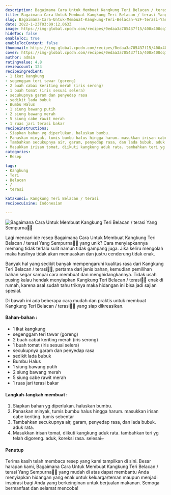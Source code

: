 ```yaml
---
description: Bagaimana Cara Untuk Membuat Kangkung Teri Belacan / terasi Yang Sempurna"
title: Bagaimana Cara Untuk Membuat Kangkung Teri Belacan / terasi Yang Sempurna
slug: Bagaimana-Cara-Untuk-Membuat-Kangkung-Teri-Belacan-%2F-terasi-Yang-Sempurna
date: 2022-1-23T03:09:12.063Z
image: https://img-global.cpcdn.com/recipes/0edaa3a705437f15/400x400cq70/photo.jpg
hideToc: false
enableToc: true
enableTocContent: false
thumbnail: https://img-global.cpcdn.com/recipes/0edaa3a705437f15/400x400cq70/photo.jpg
cover: https://img-global.cpcdn.com/recipes/0edaa3a705437f15/400x400cq70/photo.jpg
author: admin
ratingvalue: 4.8
reviewcount: 124
recipeingredient:
- 1 ikat kangkung
- segenggam teri tawar (goreng)
- 2 buah cabai keriting merah (iris serong)
- 1 buah tomat (iris sesuai selera)
- secukupnya garam dan penyedap rasa
- sedikit lada bubuk
- Bumbu Halus
- 1 siung bawang putih
- 2 siung bawang merah
- 5 siung cabe rawit merah
- 1 ruas jari terasi bakar
recipeinstructions:
- Siapkan bahan yg diperlukan. haluskan bumbu.
- Panaskan minyak, tumis bumbu halus hingga harum. masukkan irisan cabe keriting. tumis sebentar
- Tambahkan secukupnya air, garam, penyedap rasa, dan lada bubuk. aduk rata.
- Masukkan irisan tomat, diikuti kangkung aduk rata. tambahkan teri yg telah digoreng. aduk, koreksi rasa. selesai~
categories:
- Resep

tags:
- Kangkung
- Teri
- Belacan
- /
- terasi

katakunci: Kangkung Teri Belacan / terasi
recipecuisine: Indonesian

---
```


![Bagaimana Cara Untuk Membuat Kangkung Teri Belacan / terasi Yang Sempurna👩‍🍳](https://img-global.cpcdn.com/recipes/0edaa3a705437f15/400x400cq70/photo.jpg)

Lagi mencari ide resep Bagaimana Cara Untuk Membuat Kangkung Teri Belacan / terasi Yang Sempurna👩‍🍳 yang unik? Cara menyiapkannya memang tidak terlalu sulit namun tidak gampang juga. Jika keliru mengolah maka hasilnya tidak akan memuaskan dan justru cenderung tidak enak.

Banyak hal yang sedikit banyak mempengaruhi kualitas rasa dari Kangkung Teri Belacan / terasi👩‍🍳, pertama dari jenis bahan, kemudian pemilihan bahan segar sampai cara membuat dan menghidangkannya. Tidak usah pusing kalau hendak menyiapkan Kangkung Teri Belacan / terasi👩‍🍳 enak di rumah, karena asal sudah tahu triknya maka hidangan ini bisa jadi sajian spesial.

Di bawah ini ada beberapa cara mudah dan praktis untuk membuat Kangkung Teri Belacan / terasi👩‍🍳 yang siap dikreasikan.

<!--inarticleads1-->

#### Bahan-bahan :

- 1 ikat kangkung
- segenggam teri tawar (goreng)
- 2 buah cabai keriting merah (iris serong)
- 1 buah tomat (iris sesuai selera)
- secukupnya garam dan penyedap rasa
- sedikit lada bubuk
- Bumbu Halus
- 1 siung bawang putih
- 2 siung bawang merah
- 5 siung cabe rawit merah
- 1 ruas jari terasi bakar

<!--inarticleads2-->

#### Langkah-langkah membuat :

1. Siapkan bahan yg diperlukan. haluskan bumbu.
1. Panaskan minyak, tumis bumbu halus hingga harum. masukkan irisan cabe keriting. tumis sebentar
1. Tambahkan secukupnya air, garam, penyedap rasa, dan lada bubuk. aduk rata.
1. Masukkan irisan tomat, diikuti kangkung aduk rata. tambahkan teri yg telah digoreng. aduk, koreksi rasa. selesai~

#### Penutup

Terima kasih telah membaca resep yang kami tampilkan di sini. Besar harapan kami, Bagaimana Cara Untuk Membuat Kangkung Teri Belacan / terasi Yang Sempurna👩‍🍳 yang mudah di atas dapat membantu Anda menyiapkan hidangan yang enak untuk keluarga/teman maupun menjadi inspirasi bagi Anda yang berkeinginan untuk berjualan makanan. Semoga bermanfaat dan selamat mencoba!